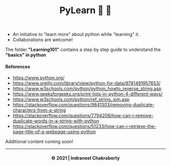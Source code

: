  <h1 style="text-align: center;">PyLearn 🐍 🐍  </h1><br>
 
- An initiative to "learn more" about python while "learning" it. 
- Collaborations are welcome! <br>

The folder **"Learning101"** contains a step by step guide to understand the **"basics" in python**


#### References
* https://www.python.org/
* https://www.oreilly.com/library/view/python-for-data/9781491957653/
* https://www.w3schools.com/python/python_howto_reverse_string.asp
* https://www.geeksforgeeks.org/print-lists-in-python-4-different-ways/
* https://www.w3schools.com/python/ref_string_join.asp
* https://stackoverflow.com/questions/9841303/removing-duplicate-characters-from-a-string
* https://stackoverflow.com/questions/7794208/how-can-i-remove-duplicate-words-in-a-string-with-python
* https://stackoverflow.com/questions/51233/how-can-i-retrieve-the-page-title-of-a-webpage-using-python


Additional content coming soon!

<hr><h4 style="text-align: center;">
&#169; 2021 | Indraneel Chakraborty </h4>

